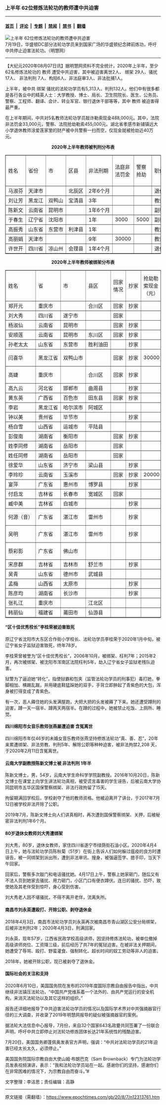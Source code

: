 ### 上半年 62位修炼法轮功的教师遭中共迫害

---

#### [首页](../../../..?n12313761) &nbsp;|&nbsp; [评论](../../../../../epoch-comment?n12313761) &nbsp;|&nbsp; [专题](../../../../../epoch-special?n12313761) &nbsp;|&nbsp; [禁闻](../../../../../epoch-news?n12313761) &nbsp;|&nbsp; [禁书](../../../../../books?n12313761) &nbsp;|&nbsp; [翻墙](https://github.com/gfw-breaker/nogfw/blob/master/README.md?n12313761)


<div><img alt="上半年 62位修炼法轮功的教师遭中共迫害" class="attachment-djy_600_400 size-djy_600_400 wp-post-image" src="https://i.epochtimes.com/assets/uploads/2020/08/20200720042740174-600x400.jpg"/>
<div class="caption">
 7月19日，华盛顿DC部分法轮功学员来到国家广场的华盛顿纪念碑前炼功，呼吁中共停止迫害法轮功。（明慧网）
</div></div><hr/><div class="post_content" id="artbody" itemprop="articleBody">
 <!-- article content begin -->
 <p>
  【大纪元2020年08月07日讯】据明慧网资料不完全统计，2020年上半年，至少62名修炼法轮功的
  <ok href="https://www.epochtimes.com/gb/tag/%E6%95%99%E5%B8%88.html">
   教师
  </ok>
  遭受中共迫害，其中被迫害离世2人、
  <ok href="https://www.epochtimes.com/gb/tag/%E7%BB%91%E6%9E%B6.html">
   绑架
  </ok>
  29人、骚扰17人、
  <ok href="https://www.epochtimes.com/gb/tag/%E9%9D%9E%E6%B3%95%E5%88%A4%E5%88%91.html">
   非法判刑
  </ok>
  7人、构陷6人、非法庭审3人、非法批捕1人。
 </p>
 <p>
  上半年，被中共
  <ok href="https://www.epochtimes.com/gb/tag/%E7%BB%91%E6%9E%B6.html">
   绑架
  </ok>
  骚扰的法轮功学员有5,313人、判刑132人。他们中有很多都是各行各业中的精英人士：大学教授、博士、局长、卫生院院长、医生、公务员、警察、工程师、翻译、会计、转业军官、银行退休干部等等，其中
  <ok href="https://www.epochtimes.com/gb/tag/%E6%95%99%E5%B8%88.html">
   教师
  </ok>
  被迫害得最严重。
 </p>
 <p>
  在上半年期间，中共对5名教师法轮功学员敲诈勒索现金488,000元。其中，法院非法罚金33,000元，警察、法院抢劫勒索455,000元。湖北省孝感市新铺镇远大小学退休教师涂爱莲家里的财产被中共警察一扫而空，仅现金就被抢劫近40万元。
 </p>
 <p style="text-align: center;">
  <strong>
   2020年上半年教师被判刑分布表
  </strong>
 </p>
 <table border="1" class="aligncenter" width="580">
  <tbody>
   <tr>
    <td>
     姓名
    </td>
    <td>
     省份
    </td>
    <td>
     市
    </td>
    <td>
     区县
    </td>
    <td>
     非法刑期
    </td>
    <td>
     法庭非法罚金
    </td>
    <td>
     警察抢劫
    </td>
    <td>
     职位
    </td>
    <td>
     65岁以上
    </td>
   </tr>
   <tr>
    <td nowrap="nowrap">
     马淑芬
    </td>
    <td nowrap="nowrap">
     天津市
    </td>
    <td>
    </td>
    <td nowrap="nowrap">
     北辰区
    </td>
    <td nowrap="nowrap">
     2年6个月
    </td>
    <td>
    </td>
    <td>
    </td>
    <td nowrap="nowrap">
     退休教师
    </td>
    <td>
     76
    </td>
   </tr>
   <tr>
    <td>
     刘让芳
    </td>
    <td>
     黑龙江
    </td>
    <td nowrap="nowrap">
     双鸭山
    </td>
    <td nowrap="nowrap">
     宝清县
    </td>
    <td>
     3年
    </td>
    <td>
    </td>
    <td>
    </td>
    <td>
     教师
    </td>
    <td>
     65
    </td>
   </tr>
   <tr>
    <td>
     陈新文
    </td>
    <td>
     云南省
    </td>
    <td>
     昆明市
    </td>
    <td>
    </td>
    <td>
     1年6个月
    </td>
    <td>
    </td>
    <td>
    </td>
    <td nowrap="nowrap">
     副教授
    </td>
    <td>
    </td>
   </tr>
   <tr>
    <td>
     于春生
    </td>
    <td>
     辽宁省
    </td>
    <td>
     沈阳市
    </td>
    <td>
    </td>
    <td>
     1年
    </td>
    <td>
     3000
    </td>
    <td>
     5000
    </td>
    <td>
     副教授
    </td>
    <td>
    </td>
   </tr>
   <tr>
    <td>
     高振秀
    </td>
    <td>
     山东省
    </td>
    <td>
     东营市
    </td>
    <td>
     利津县
    </td>
    <td>
     1年
    </td>
    <td>
    </td>
    <td>
    </td>
    <td>
     教师
    </td>
    <td>
    </td>
   </tr>
   <tr>
    <td>
     高丽娟
    </td>
    <td>
     天津市
    </td>
    <td>
    </td>
    <td>
    </td>
    <td>
     9年
    </td>
    <td>
     30000
    </td>
    <td>
    </td>
    <td>
     教师
    </td>
    <td>
    </td>
   </tr>
   <tr>
    <td>
     许世开
    </td>
    <td>
     四川省
    </td>
    <td>
     凉山州
    </td>
    <td>
     会理县
    </td>
    <td>
     1年4个月
    </td>
    <td>
    </td>
    <td>
    </td>
    <td>
     退休教师
    </td>
   </tr>
  </tbody>
 </table>
 <p style="text-align: center;">
  <strong>
   2020年上半年教师被绑架分布表
  </strong>
 </p>
 <table border="1" class="aligncenter" width="580">
  <tbody>
   <tr>
    <td>
     姓名
    </td>
    <td>
     省
    </td>
    <td>
     市
    </td>
    <td>
     县区
    </td>
    <td>
     回家情况
    </td>
    <td>
     抄家
    </td>
    <td>
     抢劫勒索现金（元）
    </td>
    <td>
     职位
    </td>
    <td>
     65岁以上
    </td>
   </tr>
   <tr>
    <td>
     郑开元
    </td>
    <td>
     重庆市
    </td>
    <td>
    </td>
    <td>
     合川区
    </td>
    <td>
     回家
    </td>
    <td>
     抄家
    </td>
    <td>
    </td>
    <td>
     退休教师
    </td>
    <td>
     81
    </td>
   </tr>
   <tr>
    <td nowrap="nowrap">
     刘大秀
    </td>
    <td nowrap="nowrap">
     四川省
    </td>
    <td nowrap="nowrap">
     遂宁市
    </td>
    <td>
    </td>
    <td nowrap="nowrap">
     回家
    </td>
    <td>
    </td>
    <td>
    </td>
    <td nowrap="nowrap">
     退休教师
    </td>
    <td>
     80
    </td>
   </tr>
   <tr>
    <td>
     杨淑仙
    </td>
    <td>
     云南省
    </td>
    <td>
     昆明市
    </td>
    <td>
    </td>
    <td>
     回家
    </td>
    <td>
     抄家
    </td>
    <td>
    </td>
    <td>
     大学教授
    </td>
    <td>
     79
    </td>
   </tr>
   <tr>
    <td>
     安顺莲
    </td>
    <td>
     云南省
    </td>
    <td>
     昆明市
    </td>
    <td>
     东川区
    </td>
    <td>
     回家
    </td>
    <td>
     抄家
    </td>
    <td>
    </td>
    <td>
     退休教师
    </td>
    <td>
     71
    </td>
   </tr>
   <tr>
    <td>
     孙老太太
    </td>
    <td>
     山东省
    </td>
    <td>
     东营市
    </td>
    <td nowrap="nowrap">
     胜利油田
    </td>
    <td>
    </td>
    <td nowrap="nowrap">
     抄家
    </td>
    <td>
    </td>
    <td>
     退休教师
    </td>
    <td>
     71
    </td>
   </tr>
   <tr>
    <td>
     闫喜华
    </td>
    <td nowrap="nowrap">
     黑龙江省
    </td>
    <td nowrap="nowrap">
     双鸭山市
    </td>
    <td>
    </td>
    <td>
     回家
    </td>
    <td>
     抄家
    </td>
    <td>
     30000
    </td>
    <td>
     小学退休教师
    </td>
    <td>
     70
    </td>
   </tr>
   <tr>
    <td>
     高婕
    </td>
    <td>
     重庆市
    </td>
    <td>
    </td>
    <td>
     合川区
    </td>
    <td>
     回家
    </td>
    <td>
     抄家
    </td>
    <td>
    </td>
    <td>
     小学退休教师
    </td>
    <td>
     63
    </td>
   </tr>
   <tr>
    <td>
     高九云
    </td>
    <td>
     河北省
    </td>
    <td>
     邯郸市
    </td>
    <td>
     曲周县
    </td>
    <td>
    </td>
    <td>
     抄家
    </td>
    <td>
    </td>
    <td>
     初中老师
    </td>
    <td>
    </td>
   </tr>
   <tr>
    <td>
     黄东英
    </td>
    <td>
     广西省
    </td>
    <td>
     百色市
    </td>
    <td nowrap="nowrap">
     田东县
    </td>
    <td>
     回家
    </td>
    <td>
     抄家
    </td>
    <td>
    </td>
    <td>
     教师
    </td>
    <td>
    </td>
   </tr>
   <tr>
    <td>
     李岩
    </td>
    <td>
     黑龙江省
    </td>
    <td>
     哈尔滨市
    </td>
    <td>
     阿城区
    </td>
    <td>
    </td>
    <td>
    </td>
    <td>
    </td>
    <td>
     教师
    </td>
    <td>
    </td>
   </tr>
   <tr>
    <td>
     钟以美
    </td>
    <td>
     贵州省
    </td>
    <td>
     毕节市
    </td>
    <td>
    </td>
    <td>
    </td>
    <td>
     抄家
    </td>
    <td>
    </td>
    <td>
     教师
    </td>
    <td>
    </td>
   </tr>
   <tr>
    <td>
     杨白雪
    </td>
    <td>
     山西省
    </td>
    <td>
     运城市
    </td>
    <td>
     平陆县
    </td>
    <td>
    </td>
    <td>
    </td>
    <td>
    </td>
    <td>
     教师
    </td>
    <td>
    </td>
   </tr>
   <tr>
    <td>
     彭俊南
    </td>
    <td>
     湖南省
    </td>
    <td>
     衡阳市
    </td>
    <td>
    </td>
    <td>
     回家
    </td>
    <td>
     抄家
    </td>
    <td>
    </td>
    <td nowrap="nowrap">
     退休教师
    </td>
    <td>
    </td>
   </tr>
   <tr>
    <td>
     姓李同修
    </td>
    <td>
     湖南省
    </td>
    <td>
     岳阳市
    </td>
    <td>
    </td>
    <td>
     回家
    </td>
    <td>
    </td>
    <td>
    </td>
    <td>
     退休教师
    </td>
    <td>
    </td>
   </tr>
   <tr>
    <td>
     姓任同修
    </td>
    <td>
     湖南省
    </td>
    <td>
     岳阳市
    </td>
    <td>
    </td>
    <td>
     回家
    </td>
    <td>
    </td>
    <td>
    </td>
    <td>
     退休教师
    </td>
    <td>
    </td>
   </tr>
   <tr>
    <td>
     徐爱华
    </td>
    <td>
     山东省
    </td>
    <td>
     济宁市
    </td>
    <td>
     梁山县
    </td>
    <td>
    </td>
    <td>
     抄家
    </td>
    <td>
    </td>
    <td>
     退休教师
    </td>
    <td>
    </td>
   </tr>
   <tr>
    <td>
     李玲珍
    </td>
    <td>
     云南省
    </td>
    <td>
     玉溪市
    </td>
    <td>
    </td>
    <td>
     回家
    </td>
    <td>
     抄家
    </td>
    <td>
     20000
    </td>
    <td>
     小学教师
    </td>
    <td>
    </td>
   </tr>
   <tr>
    <td>
     宴萍
    </td>
    <td>
     广东省
    </td>
    <td>
     惠州市
    </td>
    <td nowrap="nowrap">
     博罗县
    </td>
    <td>
    </td>
    <td>
     抄家
    </td>
    <td>
    </td>
    <td>
     小学教师
    </td>
    <td>
    </td>
   </tr>
   <tr>
    <td>
     付启龙
    </td>
    <td>
     吉林省
    </td>
    <td>
     长春市
    </td>
    <td>
     宽城区
    </td>
    <td>
     回家
    </td>
    <td>
    </td>
    <td>
    </td>
    <td>
     小学教师
    </td>
    <td>
    </td>
   </tr>
   <tr>
    <td>
     臧中美
    </td>
    <td>
     吉林省
    </td>
    <td>
     白城市
    </td>
    <td>
    </td>
    <td>
    </td>
    <td>
     抄家
    </td>
    <td>
    </td>
    <td>
     小学教师
    </td>
    <td>
    </td>
   </tr>
   <tr>
    <td nowrap="nowrap">
     何源（音）
    </td>
    <td>
     广东省
    </td>
    <td>
     湛江市
    </td>
    <td>
     雷州市
    </td>
    <td>
    </td>
    <td>
     抄家
    </td>
    <td>
    </td>
    <td>
     小学退休教师
    </td>
    <td>
    </td>
   </tr>
   <tr>
    <td>
     吴明
    </td>
    <td>
     广东省
    </td>
    <td>
     湛江市
    </td>
    <td>
     雷州市
    </td>
    <td>
    </td>
    <td>
     抄家
    </td>
    <td>
    </td>
    <td>
     小学退休教师
    </td>
    <td>
    </td>
   </tr>
   <tr>
    <td>
     蔡彩影
    </td>
    <td>
     广东省
    </td>
    <td>
     佛山市
    </td>
    <td>
    </td>
    <td>
    </td>
    <td>
    </td>
    <td>
    </td>
    <td>
     小学退休教师
    </td>
    <td>
    </td>
   </tr>
   <tr>
    <td>
     宋彦群
    </td>
    <td>
     吉林省
    </td>
    <td>
     吉林市
    </td>
    <td>
     舒兰市
    </td>
    <td>
    </td>
    <td>
     抄家
    </td>
    <td>
    </td>
    <td>
     英语教师
    </td>
    <td>
    </td>
   </tr>
   <tr>
    <td>
     吴青
    </td>
    <td>
     山东省
    </td>
    <td>
     德州市
    </td>
    <td>
     武城县
    </td>
    <td>
    </td>
    <td>
    </td>
    <td>
    </td>
    <td>
     教师
    </td>
    <td>
    </td>
   </tr>
   <tr>
    <td>
     孟梅
    </td>
    <td>
     山西省
    </td>
    <td>
     太原市
    </td>
    <td>
    </td>
    <td>
    </td>
    <td>
     抄家
    </td>
    <td>
    </td>
    <td>
     语文教师
    </td>
    <td>
    </td>
   </tr>
   <tr>
    <td>
     陈彦均
    </td>
    <td>
     湖南省
    </td>
    <td>
     长沙市
    </td>
    <td>
    </td>
    <td>
    </td>
    <td>
     抄家
    </td>
    <td>
    </td>
    <td>
     教师
    </td>
    <td>
    </td>
   </tr>
   <tr>
    <td>
     张礼江
    </td>
    <td>
     重庆市
    </td>
    <td>
    </td>
    <td>
     江北区
    </td>
    <td>
    </td>
    <td>
    </td>
    <td>
    </td>
    <td>
     中学教师
    </td>
    <td>
    </td>
   </tr>
   <tr>
    <td>
     韩丽仙
    </td>
    <td>
     福建省
    </td>
    <td>
     莆田市
    </td>
    <td>
     仙游县
    </td>
    <td>
    </td>
    <td>
    </td>
    <td>
    </td>
    <td>
     教师
    </td>
   </tr>
  </tbody>
 </table>
 <h4>
  <b>
   “区十佳优秀校长”李桂荣被迫害致死
  </b>
 </h4>
 <p>
  原辽宁省沈阳市大东区合作街小学校长、法轮功学员李桂荣于2020年1月中旬，被辽宁省女子监狱迫害致死，终年78岁。
 </p>
 <p>
  李桂荣曾被誉为“区十佳优秀校长”，2006年10月，被绑架、枉判7年；2015年2月，再次被绑架、被沈阳市浑南区法院枉判5年，劫入辽宁省女子监狱老残队迫害。
 </p>
 <p>
  狱警为了逼迫她“转化”，指使狱霸和包夹（监管法轮功学员的刑事犯）毒打她，拳脚相加、横踢乱踹，并用硬底鞋猛跺她的双手，手背立即肿起了青紫色的大包，浑身被打得变成了青紫色。
 </p>
 <p>
  有一次，恶人薅住她的头发满屋跑，大把大把的头发被薅了下来。她还遭受蹲刑的迫害，蹲一天一宿半、蹲两天两宿半。在蹲的过程中，她被禁止吃饭、上厕所、睡觉。
 </p>
 <h4>
  <b>
   四川绵阳市女音乐教师张燕屡遭迫害 含冤离世
  </b>
 </h4>
 <p>
  四川绵阳市年仅46岁的未婚女音乐教师张燕坚持修炼法轮功“真、善、忍”，20年来累遭绑架、非法劳教、判刑5年、解除公职等种种迫害，被非法拘禁2,208 天，于2020年2月11日含冤离世。
 </p>
 <h4>
  <b>
   云南大学副教授陈新文博士被
   <ok href="https://www.epochtimes.com/gb/tag/%E9%9D%9E%E6%B3%95%E5%88%A4%E5%88%91.html">
    非法判刑
   </ok>
   1年半
  </b>
 </h4>
 <p>
  陈新文博士，男，54岁，云南大学生命科学学院副教授。2016年10月20日，陈新文博士在课堂上向学生讲法轮功真相，被受谎言毒害的学生诬告，后被云南大学协同昆明市五华区国保警察绑架、非法行政拘留了15天。
 </p>
 <p>
  拘留期满回学校后，学校剥夺了他的教师资格。他被迫离开了讲台，于2017年7月12日被学校非法开除了公职。
 </p>
 <p>
  2019年7月，陈新文博士向人们讲真相时，再次遭到国保警察绑架、关押，后被秘密非法判刑1年6个月。
 </p>
 <h4>
  <b>
   80岁退休女教师刘大秀遭绑架
  </b>
 </h4>
 <p>
  刘大秀，80岁，退休女教师，家住四川省遂宁市绿荫街石油小区。2020年4月4日上午，她与法轮功学员陈秋菊（51岁）在街上告诉人们如何躲过瘟疫的良方时遭诬告，被一同绑架到派出所，遭到非法审讯、搜身，被强逼签字、摁手印，当天下午回家。
 </p>
 <p>
  回家后，警察多次敲门和电话骚扰她。4月17日上午，警察上她家砸门，随后又有不法人员到她家去骚扰、用力砸门，小区门口有便衣蹲伏。连日的骚扰、恐吓，致使她及其老伴受到惊吓，身心受到伤害。
 </p>
 <p>
  刘大秀老人因不堪骚扰，不得不离开老伴，流离失所。
 </p>
 <h4>
  <b>
   南昌市刘永英遭殴打、开除公职、剥夺退休金
  </b>
 </h4>
 <p>
  2018年4月3日，南昌市法轮功学员刘永英再次被南昌市青山湖区公安分局绑架，后被非法判刑2年；2020年4月3日，刑满回家。
 </p>
 <p>
  刘永英，现年57岁，江西省民政学校高级讲师，因坚持修炼法轮功，被单位撤掉高级讲师岗位、工资降三级，前后经历了共7年的冤狱迫害。在被非法关押期间，她遭受了辱骂、殴打、野蛮灌食、强制转化、超长时间的奴工劳动等非人的迫害。
 </p>
 <p>
  2018年，她被开除公职，现已被剥夺了退休金。
 </p>
 <h4>
  国际社会的关注和支持
 </h4>
 <p>
  2020年6月10日，美国国务院在发布的2019年度国际宗教自由报告中指出，中共继续非法镇压法轮功，“中国共产党维系着一个法外的、由共产党运行的安全机构，来消灭法轮功以及其它这样的组织。”
 </p>
 <p>
  报告还详细地报导了中共迫害法轮功学员的情况以及国际学术界对中共强摘器官行径的三大调查，并收录了2019年明慧网报导的疑似被强摘器官的案例。
 </p>
 <p data-reader-unique-id="57">
  据法轮大法信息中心报导，7月份，来自32个国家643名政要共同签署了一份联合声明，呼吁中共立即停止对法轮功修炼团体长达21年系统性的残酷迫害。
 </p>
 <p data-reader-unique-id="11">
  7月20日，美国国务卿蓬佩奥发表官方声明，强调：“中共对法轮功学员的21年迫害已经太长太久，必须停止。”
 </p>
 <p data-reader-unique-id="12">
  美国国务院国际宗教自由大使山姆·布朗巴克（Sam Brownback）专门为法轮功学员发表视频演讲，表示：“我和法轮功学员站在一起。感谢你们的坚持，感谢你们在非常困难的情况下，为宗教自由而奋斗。”#
 </p>
 <p data-reader-unique-id="12">
  文字整理：李洁思；责任编辑：高静
 </p>
 <!-- article content end -->
 <div id="below_article_ad">
 </div>
</div>


---

原文链接（需翻墙）：https://www.epochtimes.com/gb/20/8/7/n12313761.htm